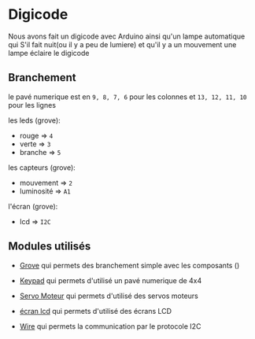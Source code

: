 # Digicode

Nous avons fait un digicode avec Arduino ainsi qu'un lampe automatique qui S'il fait nuit(ou il y a peu de lumiere) et qu'il y a un mouvement une lampe éclaire le digicode 
## Branchement
le pavé numerique est en `9, 8, 7, 6` pour les colonnes et `13, 12, 11, 10` pour les lignes 

les leds (grove):
 * rouge => `4`
 * verte => `3`
 * branche => `5`

les capteurs (grove):
 
 * mouvement => `2`
 * luminosité => `A1`

l'écran  (grove):

 * lcd => `I2C`


## Modules utilisés

 * [Grove]( https://wiki.seeedstudio.com/Grove_System/) qui permets des branchement simple avec les composants ()

 * [Keypad]( https://playground.arduino.cc/Code/Keypad/) qui permets d'utilisé un pavé numerique de 4x4

 * [Servo Moteur]( https://www.arduino.cc/reference/en/libraries/servo/) qui permets d'utilisé des servos moteurs

 * [écran lcd]( https://www.arduino.cc/reference/en/libraries/grove-lcd-rgb-backlight/) qui permets d'utilisé des écrans LCD 

 * [Wire](https://www.arduino.cc/en/reference/wire) qui permets la communication par le protocole I2C

